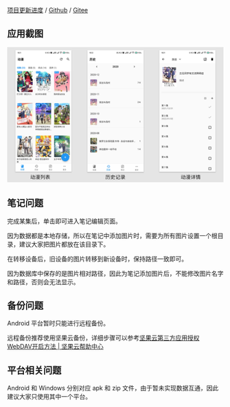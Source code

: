[项目更新进度](https://www.wolai.com/6CcZSostD8Se5zuqfTNkAC) / [Github](https://github.com/linyi102/anime_trace) / [Gitee](https://gitee.com/linyi517/anime_trace)

## 应用截图

![](./assets/img/example.png)

## 笔记问题

完成某集后，单击即可进入笔记编辑页面。

因为数据都是本地存储，所以在笔记中添加图片时，需要为所有图片设置一个根目录，建议大家把图片都放在该目录下。

在转移设备后，旧设备的图片转移到新设备时，保持路径一致即可。

因为数据库中保存的是图片相对路径，因此为笔记添加图片后，不能修改图片名字和路径，否则会无法显示。

## 备份问题

Android 平台暂时只能进行远程备份。

远程备份推荐使用坚果云备份，详细步骤可以参考[坚果云第三方应用授权WebDAV开启方法 | 坚果云帮助中心](https://help.jianguoyun.com/?p=2064) 

## 平台相关问题

Android 和 Windows 分别对应 apk 和 zip 文件，由于暂未实现数据互通，因此建议大家只使用其中一个平台。
